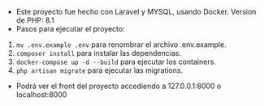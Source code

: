 - Este proyecto fue hecho con Laravel y MYSQL, usando Docker. Version de PHP: 8.1
- Pasos para ejecutar el proyecto:
1) `mv .env.example .env` para renombrar el archivo .env.example.
2) `composer install` para instalar las dependencias.
3) `docker-compose up -d --build` para ejecutar los containers.
4) `php artisan migrate` para ejecutar las migrations.

- Podrá ver el front del proyecto accediendo a 127.0.0.1:8000 o localhost:8000
